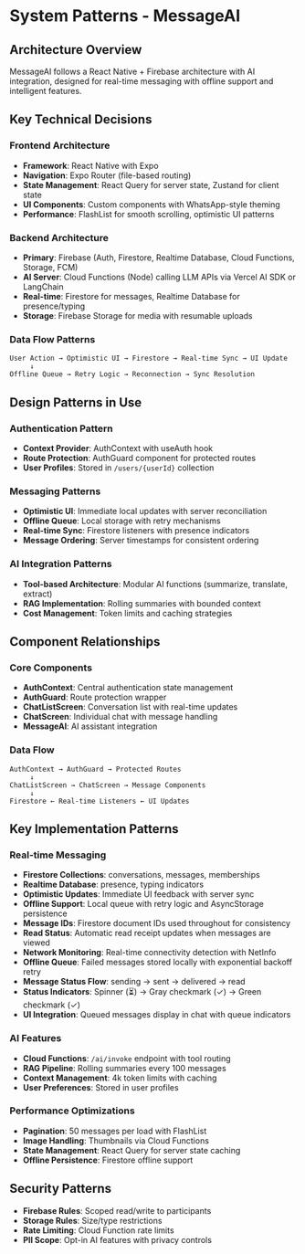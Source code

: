 # System Patterns - MessageAI

## Architecture Overview

MessageAI follows a React Native + Firebase architecture with AI integration, designed for real-time messaging with offline support and intelligent features.

## Key Technical Decisions

### Frontend Architecture

- **Framework**: React Native with Expo
- **Navigation**: Expo Router (file-based routing)
- **State Management**: React Query for server state, Zustand for client state
- **UI Components**: Custom components with WhatsApp-style theming
- **Performance**: FlashList for smooth scrolling, optimistic UI patterns

### Backend Architecture

- **Primary**: Firebase (Auth, Firestore, Realtime Database, Cloud Functions, Storage, FCM)
- **AI Server**: Cloud Functions (Node) calling LLM APIs via Vercel AI SDK or LangChain
- **Real-time**: Firestore for messages, Realtime Database for presence/typing
- **Storage**: Firebase Storage for media with resumable uploads

### Data Flow Patterns

```
User Action → Optimistic UI → Firestore → Real-time Sync → UI Update
     ↓
Offline Queue → Retry Logic → Reconnection → Sync Resolution
```

## Design Patterns in Use

### Authentication Pattern

- **Context Provider**: AuthContext with useAuth hook
- **Route Protection**: AuthGuard component for protected routes
- **User Profiles**: Stored in `/users/{userId}` collection

### Messaging Patterns

- **Optimistic UI**: Immediate local updates with server reconciliation
- **Offline Queue**: Local storage with retry mechanisms
- **Real-time Sync**: Firestore listeners with presence indicators
- **Message Ordering**: Server timestamps for consistent ordering

### AI Integration Patterns

- **Tool-based Architecture**: Modular AI functions (summarize, translate, extract)
- **RAG Implementation**: Rolling summaries with bounded context
- **Cost Management**: Token limits and caching strategies

## Component Relationships

### Core Components

- **AuthContext**: Central authentication state management
- **AuthGuard**: Route protection wrapper
- **ChatListScreen**: Conversation list with real-time updates
- **ChatScreen**: Individual chat with message handling
- **MessageAI**: AI assistant integration

### Data Flow

```
AuthContext → AuthGuard → Protected Routes
     ↓
ChatListScreen → ChatScreen → Message Components
     ↓
Firestore ← Real-time Listeners ← UI Updates
```

## Key Implementation Patterns

### Real-time Messaging

- **Firestore Collections**: conversations, messages, memberships
- **Realtime Database**: presence, typing indicators
- **Optimistic Updates**: Immediate UI feedback with server sync
- **Offline Support**: Local queue with retry logic and AsyncStorage persistence
- **Message IDs**: Firestore document IDs used throughout for consistency
- **Read Status**: Automatic read receipt updates when messages are viewed
- **Network Monitoring**: Real-time connectivity detection with NetInfo
- **Offline Queue**: Failed messages stored locally with exponential backoff retry
- **Message Status Flow**: sending → sent → delivered → read
- **Status Indicators**: Spinner (⏳) → Gray checkmark (✓) → Green checkmark (✓)
- **UI Integration**: Queued messages display in chat with queue indicators

### AI Features

- **Cloud Functions**: `/ai/invoke` endpoint with tool routing
- **RAG Pipeline**: Rolling summaries every 100 messages
- **Context Management**: 4k token limits with caching
- **User Preferences**: Stored in user profiles

### Performance Optimizations

- **Pagination**: 50 messages per load with FlashList
- **Image Handling**: Thumbnails via Cloud Functions
- **State Management**: React Query for server state caching
- **Offline Persistence**: Firestore offline support

## Security Patterns

- **Firebase Rules**: Scoped read/write to participants
- **Storage Rules**: Size/type restrictions
- **Rate Limiting**: Cloud Function rate limits
- **PII Scope**: Opt-in AI features with privacy controls
